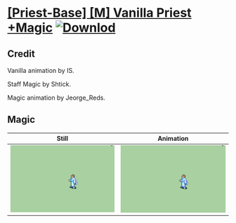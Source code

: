 # [\[Priest-Base\] \[M\] Vanilla Priest +Magic](./) [![Downlod](https://img.shields.io/badge/Download--red?style=social&logo=github)](https://minhaskamal.github.io/DownGit/#/home?url=https://github.com/Klokinator/FE-Repo/tree/main/Battle%20Animations%2FMagi%20-%20Holy-Type%2F%5BPriest-Base%5D%20%5BM%5D%20Vanilla%20Priest%20%2BMagic%2F6.%20Magic)

## Credit

Vanilla animation by IS.

Staff Magic by Shtick.

Magic animation by Jeorge_Reds.

## Magic

| Still | Animation |
| :---: | :-------: |
| ![Magic still](./Magic_000.png) | ![Magic animation](./Magic.gif) |
